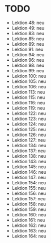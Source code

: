 # TODO

- Lektion 48: neu
- Lektion 49: neu
- Lektion 83: neu
- Lektion 85: neu
- Lektion 89: neu
- Lektion 91: neu
- Lektion 94: neu
- Lektion 96: neu
- Lektion 98: neu
- Lektion 99: neu
- Lektion 100: neu
- Lektion 105: neu
- Lektion 106: neu
- Lektion 113: neu
- Lektion 115: neu
- Lektion 116: neu
- Lektion 119: neu
- Lektion 122: neu
- Lektion 123: neu
- Lektion 124: neu
- Lektion 125: neu
- Lektion 126: neu
- Lektion 127: neu
- Lektion 134: neu
- Lektion 137: neu
- Lektion 138: neu
- Lektion 143: neu
- Lektion 145: neu
- Lektion 146: neu
- Lektion 147: neu
- Lektion 154: neu
- Lektion 155: neu
- Lektion 156: neu
- Lektion 157: neu
- Lektion 158: neu
- Lektion 159: neu
- Lektion 160: neu
- Lektion 161: neu
- Lektion 162: neu
- Lektion 163: neu
- Lektion 164: neu

